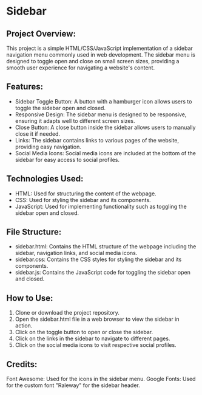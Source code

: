# Sidebar

## Project Overview:
This project is a simple HTML/CSS/JavaScript implementation of a sidebar navigation menu commonly 
used in web development. The sidebar menu is designed to toggle open and close on small screen 
sizes, providing a smooth user experience for navigating a website's content.

## Features:
* Sidebar Toggle Button: A button with a hamburger icon allows users to toggle the sidebar open and closed.
* Responsive Design: The sidebar menu is designed to be responsive, ensuring it adapts well to different screen sizes.
* Close Button: A close button inside the sidebar allows users to manually close it if needed.
* Links: The sidebar contains links to various pages of the website, providing easy navigation.
* Social Media Icons: Social media icons are included at the bottom of the sidebar for easy access to social profiles.

## Technologies Used:
* HTML: Used for structuring the content of the webpage.
* CSS: Used for styling the sidebar and its components.
* JavaScript: Used for implementing functionality such as toggling the sidebar open and closed.

## File Structure:
* sidebar.html: Contains the HTML structure of the webpage including the sidebar, navigation links, and social media icons.
* sidebar.css: Contains the CSS styles for styling the sidebar and its components.
* sidebar.js: Contains the JavaScript code for toggling the sidebar open and closed.

## How to Use:
1. Clone or download the project repository.
2. Open the sidebar.html file in a web browser to view the sidebar in action.
3. Click on the toggle button to open or close the sidebar.
4. Click on the links in the sidebar to navigate to different pages.
5. Click on the social media icons to visit respective social profiles.
   
## Credits:
Font Awesome: Used for the icons in the sidebar menu.
Google Fonts: Used for the custom font "Raleway" for the sidebar header.
